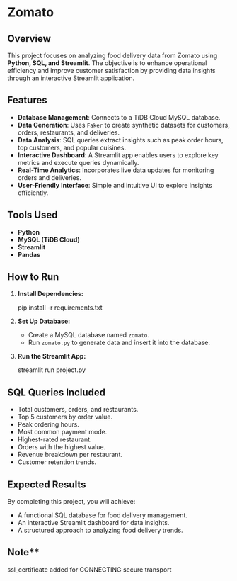 # Zomato

## Overview
This project focuses on analyzing food delivery data from Zomato using **Python, SQL, and Streamlit**. The objective is to enhance operational efficiency and improve customer satisfaction by providing data insights through an interactive Streamlit application.

## Features
- **Database Management**: Connects to a TiDB Cloud MySQL database.
- **Data Generation**: Uses `Faker` to create synthetic datasets for customers, orders, restaurants, and deliveries.
- **Data Analysis**: SQL queries extract insights such as peak order hours, top customers, and popular cuisines.
- **Interactive Dashboard**: A Streamlit app enables users to explore key metrics and execute queries dynamically.
- **Real-Time Analytics**: Incorporates live data updates for monitoring orders and deliveries.
- **User-Friendly Interface**: Simple and intuitive UI to explore insights efficiently.

## Tools Used
- **Python**
- **MySQL (TiDB Cloud)**
- **Streamlit**
- **Pandas**

## How to Run
1. **Install Dependencies:**
   
   pip install -r requirements.txt
   
2. **Set Up Database:**
   - Create a MySQL database named `zomato`.
   - Run `zomato.py` to generate data and insert it into the database.
3. **Run the Streamlit App:**

   streamlit run project.py

## SQL Queries Included
- Total customers, orders, and restaurants.
- Top 5 customers by order value.
- Peak ordering hours.
- Most common payment mode.
- Highest-rated restaurant.
- Orders with the highest value.
- Revenue breakdown per restaurant.
- Customer retention trends.

## Expected Results
By completing this project, you will achieve:
- A functional SQL database for food delivery management.
- An interactive Streamlit dashboard for data insights.
- A structured approach to analyzing food delivery trends.

## Note**
ssl_certificate added for CONNECTING secure transport

